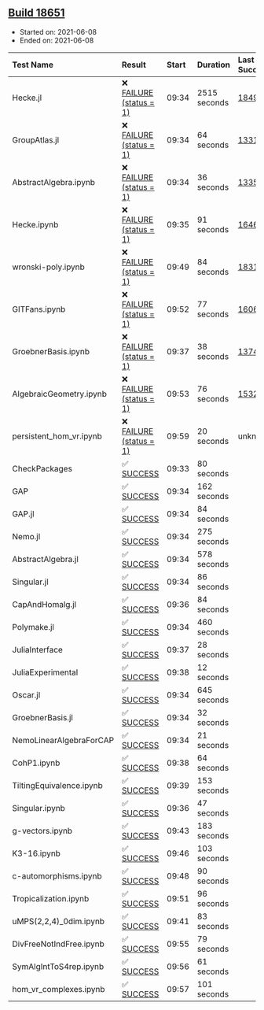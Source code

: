 ## [Build 18651](https://oscarci.mathematik.uni-kl.de/job/oscar/18651/)

* Started on: 2021-06-08
* Ended on: 2021-06-08

| Test Name    | Result | Start | Duration | Last Success | First Failure |
|:-------------|:-------|:------|:---------|:-------------|:--------------|
| Hecke.jl | ❌ [FAILURE (status = 1)](https://oscarci.mathematik.uni-kl.de/job/oscar/18651/artifact/logs/build-18651/Hecke.jl.log) | 09:34 | 2515 seconds | [18490](https://oscarci.mathematik.uni-kl.de/job/oscar/18490/) | [18491](https://oscarci.mathematik.uni-kl.de/job/oscar/18491/) |
| GroupAtlas.jl | ❌ [FAILURE (status = 1)](https://oscarci.mathematik.uni-kl.de/job/oscar/18651/artifact/logs/build-18651/GroupAtlas.jl.log) | 09:34 | 64 seconds | [13311](https://oscarci.mathematik.uni-kl.de/job/oscar/13311/) | [13312](https://oscarci.mathematik.uni-kl.de/job/oscar/13312/) |
| AbstractAlgebra.ipynb | ❌ [FAILURE (status = 1)](https://oscarci.mathematik.uni-kl.de/job/oscar/18651/artifact/logs/build-18651/AbstractAlgebra.ipynb.log) | 09:34 | 36 seconds | [13355](https://oscarci.mathematik.uni-kl.de/job/oscar/13355/) | [13356](https://oscarci.mathematik.uni-kl.de/job/oscar/13356/) |
| Hecke.ipynb | ❌ [FAILURE (status = 1)](https://oscarci.mathematik.uni-kl.de/job/oscar/18651/artifact/logs/build-18651/Hecke.ipynb.log) | 09:35 | 91 seconds | [16463](https://oscarci.mathematik.uni-kl.de/job/oscar/16463/) | [16464](https://oscarci.mathematik.uni-kl.de/job/oscar/16464/) |
| wronski-poly.ipynb | ❌ [FAILURE (status = 1)](https://oscarci.mathematik.uni-kl.de/job/oscar/18651/artifact/logs/build-18651/wronski-poly.ipynb.log) | 09:49 | 84 seconds | [18314](https://oscarci.mathematik.uni-kl.de/job/oscar/18314/) | [18315](https://oscarci.mathematik.uni-kl.de/job/oscar/18315/) |
| GITFans.ipynb | ❌ [FAILURE (status = 1)](https://oscarci.mathematik.uni-kl.de/job/oscar/18651/artifact/logs/build-18651/GITFans.ipynb.log) | 09:52 | 77 seconds | [16068](https://oscarci.mathematik.uni-kl.de/job/oscar/16068/) | [16069](https://oscarci.mathematik.uni-kl.de/job/oscar/16069/) |
| GroebnerBasis.ipynb | ❌ [FAILURE (status = 1)](https://oscarci.mathematik.uni-kl.de/job/oscar/18651/artifact/logs/build-18651/GroebnerBasis.ipynb.log) | 09:37 | 38 seconds | [13748](https://oscarci.mathematik.uni-kl.de/job/oscar/13748/) | [13749](https://oscarci.mathematik.uni-kl.de/job/oscar/13749/) |
| AlgebraicGeometry.ipynb | ❌ [FAILURE (status = 1)](https://oscarci.mathematik.uni-kl.de/job/oscar/18651/artifact/logs/build-18651/AlgebraicGeometry.ipynb.log) | 09:53 | 76 seconds | [15322](https://oscarci.mathematik.uni-kl.de/job/oscar/15322/) | [15323](https://oscarci.mathematik.uni-kl.de/job/oscar/15323/) |
| persistent_hom_vr.ipynb | ❌ [FAILURE (status = 1)](https://oscarci.mathematik.uni-kl.de/job/oscar/18651/artifact/logs/build-18651/persistent_hom_vr.ipynb.log) | 09:59 | 20 seconds | unknown | unknown |
| CheckPackages | ✅ [SUCCESS](https://oscarci.mathematik.uni-kl.de/job/oscar/18651/artifact/logs/build-18651/CheckPackages.log) | 09:33 | 80 seconds |  |  |
| GAP | ✅ [SUCCESS](https://oscarci.mathematik.uni-kl.de/job/oscar/18651/artifact/logs/build-18651/GAP.log) | 09:34 | 162 seconds |  |  |
| GAP.jl | ✅ [SUCCESS](https://oscarci.mathematik.uni-kl.de/job/oscar/18651/artifact/logs/build-18651/GAP.jl.log) | 09:34 | 84 seconds |  |  |
| Nemo.jl | ✅ [SUCCESS](https://oscarci.mathematik.uni-kl.de/job/oscar/18651/artifact/logs/build-18651/Nemo.jl.log) | 09:34 | 275 seconds |  |  |
| AbstractAlgebra.jl | ✅ [SUCCESS](https://oscarci.mathematik.uni-kl.de/job/oscar/18651/artifact/logs/build-18651/AbstractAlgebra.jl.log) | 09:34 | 578 seconds |  |  |
| Singular.jl | ✅ [SUCCESS](https://oscarci.mathematik.uni-kl.de/job/oscar/18651/artifact/logs/build-18651/Singular.jl.log) | 09:34 | 86 seconds |  |  |
| CapAndHomalg.jl | ✅ [SUCCESS](https://oscarci.mathematik.uni-kl.de/job/oscar/18651/artifact/logs/build-18651/CapAndHomalg.jl.log) | 09:36 | 84 seconds |  |  |
| Polymake.jl | ✅ [SUCCESS](https://oscarci.mathematik.uni-kl.de/job/oscar/18651/artifact/logs/build-18651/Polymake.jl.log) | 09:34 | 460 seconds |  |  |
| JuliaInterface | ✅ [SUCCESS](https://oscarci.mathematik.uni-kl.de/job/oscar/18651/artifact/logs/build-18651/JuliaInterface.log) | 09:37 | 28 seconds |  |  |
| JuliaExperimental | ✅ [SUCCESS](https://oscarci.mathematik.uni-kl.de/job/oscar/18651/artifact/logs/build-18651/JuliaExperimental.log) | 09:38 | 12 seconds |  |  |
| Oscar.jl | ✅ [SUCCESS](https://oscarci.mathematik.uni-kl.de/job/oscar/18651/artifact/logs/build-18651/Oscar.jl.log) | 09:34 | 645 seconds |  |  |
| GroebnerBasis.jl | ✅ [SUCCESS](https://oscarci.mathematik.uni-kl.de/job/oscar/18651/artifact/logs/build-18651/GroebnerBasis.jl.log) | 09:34 | 32 seconds |  |  |
| NemoLinearAlgebraForCAP | ✅ [SUCCESS](https://oscarci.mathematik.uni-kl.de/job/oscar/18651/artifact/logs/build-18651/NemoLinearAlgebraForCAP.log) | 09:34 | 21 seconds |  |  |
| CohP1.ipynb | ✅ [SUCCESS](https://oscarci.mathematik.uni-kl.de/job/oscar/18651/artifact/logs/build-18651/CohP1.ipynb.log) | 09:38 | 64 seconds |  |  |
| TiltingEquivalence.ipynb | ✅ [SUCCESS](https://oscarci.mathematik.uni-kl.de/job/oscar/18651/artifact/logs/build-18651/TiltingEquivalence.ipynb.log) | 09:39 | 153 seconds |  |  |
| Singular.ipynb | ✅ [SUCCESS](https://oscarci.mathematik.uni-kl.de/job/oscar/18651/artifact/logs/build-18651/Singular.ipynb.log) | 09:36 | 47 seconds |  |  |
| g-vectors.ipynb | ✅ [SUCCESS](https://oscarci.mathematik.uni-kl.de/job/oscar/18651/artifact/logs/build-18651/g-vectors.ipynb.log) | 09:43 | 183 seconds |  |  |
| K3-16.ipynb | ✅ [SUCCESS](https://oscarci.mathematik.uni-kl.de/job/oscar/18651/artifact/logs/build-18651/K3-16.ipynb.log) | 09:46 | 103 seconds |  |  |
| c-automorphisms.ipynb | ✅ [SUCCESS](https://oscarci.mathematik.uni-kl.de/job/oscar/18651/artifact/logs/build-18651/c-automorphisms.ipynb.log) | 09:48 | 90 seconds |  |  |
| Tropicalization.ipynb | ✅ [SUCCESS](https://oscarci.mathematik.uni-kl.de/job/oscar/18651/artifact/logs/build-18651/Tropicalization.ipynb.log) | 09:51 | 96 seconds |  |  |
| uMPS(2,2,4)_0dim.ipynb | ✅ [SUCCESS](https://oscarci.mathematik.uni-kl.de/job/oscar/18651/artifact/logs/build-18651/uMPS-2-2-4-_0dim.ipynb.log) | 09:41 | 83 seconds |  |  |
| DivFreeNotIndFree.ipynb | ✅ [SUCCESS](https://oscarci.mathematik.uni-kl.de/job/oscar/18651/artifact/logs/build-18651/DivFreeNotIndFree.ipynb.log) | 09:55 | 79 seconds |  |  |
| SymAlgIntToS4rep.ipynb | ✅ [SUCCESS](https://oscarci.mathematik.uni-kl.de/job/oscar/18651/artifact/logs/build-18651/SymAlgIntToS4rep.ipynb.log) | 09:56 | 61 seconds |  |  |
| hom_vr_complexes.ipynb | ✅ [SUCCESS](https://oscarci.mathematik.uni-kl.de/job/oscar/18651/artifact/logs/build-18651/hom_vr_complexes.ipynb.log) | 09:57 | 101 seconds |  |  |
